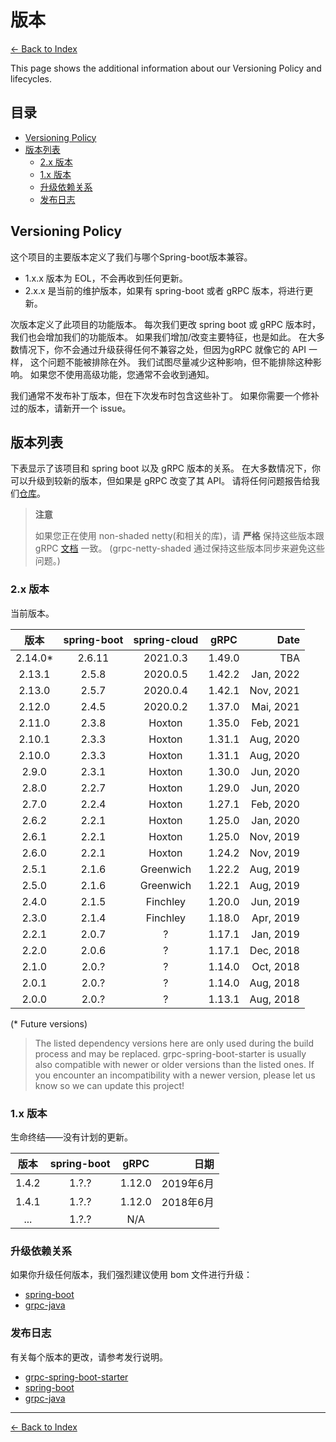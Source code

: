# 版本

[<- Back to Index](index.md)

This page shows the additional information about our Versioning Policy and lifecycles.

## 目录 <!-- omit in toc -->

- [Versioning Policy](#versioning-policy)
- [版本列表](#version-table)
  - [2.x 版本](#version-2x)
  - [1.x 版本](#version-1x)
  - [升级依赖关系](#upgrading-dependencies)
  - [发布日志](#release-notes)

## Versioning Policy

这个项目的主要版本定义了我们与哪个Spring-boot版本兼容。

- 1.x.x  版本为 EOL，不会再收到任何更新。
- 2.x.x 是当前的维护版本，如果有 spring-boot 或者 gRPC 版本，将进行更新。

次版本定义了此项目的功能版本。 每次我们更改 spring boot 或 gRPC 版本时，我们也会增加我们的功能版本。 如果我们增加/改变主要特征，也是如此。 在大多数情况下，你不会通过升级获得任何不兼容之处，但因为gRPC 就像它的 API 一样， 这个问题不能被排除在外。 我们试图尽量减少这种影响，但不能排除这种影响。 如果您不使用高级功能，您通常不会收到通知。

我们通常不发布补丁版本，但在下次发布时包含这些补丁。 如果你需要一个修补过的版本，请新开一个 issue。

## 版本列表

下表显示了该项目和 spring boot 以及 gRPC 版本的关系。 在大多数情况下，你可以升级到较新的版本，但如果是 gRPC 改变了其 API。 请将任何问题报告给我们[仓库](https://github.com/yidongnan/grpc-spring-boot-starter/issues)。

> **注意**
> 
> 如果您正在使用 non-shaded netty(和相关的库)，请 **严格** 保持这些版本跟 gRPC [文档](https://github.com/grpc/grpc-java/blob/master/SECURITY.md#netty) 一致。 (grpc-netty-shaded 通过保持这些版本同步来避免这些问题。)

### 2.x 版本

当前版本。

|     版本     | spring-boot | spring-cloud |  gRPC  |      Date |
|:----------:|:-----------:|:------------:|:------:| ---------:|
| 2.14.0\* |   2.6.11    |   2021.0.3   | 1.49.0 |       TBA |
|   2.13.1   |    2.5.8    |   2020.0.5   | 1.42.2 | Jan, 2022 |
|   2.13.0   |    2.5.7    |   2020.0.4   | 1.42.1 | Nov, 2021 |
|   2.12.0   |    2.4.5    |   2020.0.2   | 1.37.0 | Mai, 2021 |
|   2.11.0   |    2.3.8    |    Hoxton    | 1.35.0 | Feb, 2021 |
|   2.10.1   |    2.3.3    |    Hoxton    | 1.31.1 | Aug, 2020 |
|   2.10.0   |    2.3.3    |    Hoxton    | 1.31.1 | Aug, 2020 |
|   2.9.0    |    2.3.1    |    Hoxton    | 1.30.0 | Jun, 2020 |
|   2.8.0    |    2.2.7    |    Hoxton    | 1.29.0 | Jun, 2020 |
|   2.7.0    |    2.2.4    |    Hoxton    | 1.27.1 | Feb, 2020 |
|   2.6.2    |    2.2.1    |    Hoxton    | 1.25.0 | Jan, 2020 |
|   2.6.1    |    2.2.1    |    Hoxton    | 1.25.0 | Nov, 2019 |
|   2.6.0    |    2.2.1    |    Hoxton    | 1.24.2 | Nov, 2019 |
|   2.5.1    |    2.1.6    |  Greenwich   | 1.22.2 | Aug, 2019 |
|   2.5.0    |    2.1.6    |  Greenwich   | 1.22.1 | Aug, 2019 |
|   2.4.0    |    2.1.5    |   Finchley   | 1.20.0 | Jun, 2019 |
|   2.3.0    |    2.1.4    |   Finchley   | 1.18.0 | Apr, 2019 |
|   2.2.1    |    2.0.7    |      ?       | 1.17.1 | Jan, 2019 |
|   2.2.0    |    2.0.6    |      ?       | 1.17.1 | Dec, 2018 |
|   2.1.0    |    2.0.?    |      ?       | 1.14.0 | Oct, 2018 |
|   2.0.1    |    2.0.?    |      ?       | 1.14.0 | Aug, 2018 |
|   2.0.0    |    2.0.?    |      ?       | 1.13.1 | Aug, 2018 |

(\* Future versions)

> The listed dependency versions here are only used during the build process and may be replaced. grpc-spring-boot-starter is usually also compatible with newer or older versions than the listed ones. If you encounter an incompatibility with a newer version, please let us know so we can update this project!

### 1.x 版本

生命终结——没有计划的更新。

|  版本   | spring-boot |  gRPC  |      日期 |
|:-----:|:-----------:|:------:| -------:|
| 1.4.2 |    1.?.?    | 1.12.0 | 2019年6月 |
| 1.4.1 |    1.?.?    | 1.12.0 | 2018年6月 |
|  ...  |    1.?.?    |  N/A   |         |

### 升级依赖关系

如果你升级任何版本，我们强烈建议使用 bom 文件进行升级：

- [spring-boot](https://mvnrepository.com/artifact/org.springframework.boot/spring-boot-starter-parent)
- [grpc-java](https://mvnrepository.com/artifact/io.grpc/grpc-bom)

### 发布日志

有关每个版本的更改，请参考发行说明。

- [grpc-spring-boot-starter](https://github.com/yidongnan/grpc-spring-boot-starter/releases)
- [spring-boot](https://github.com/spring-projects/spring-boot/releases)
- [grpc-java](https://github.com/grpc/grpc-java/releases)

---

[<- Back to Index](index.md)
